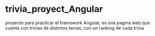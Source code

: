 # trivia_proyect_Angular
proyecto para practicar el framework Angular, es una pagina web que cuenta con trivias de distintos temas, con un ranking de cada trivia

